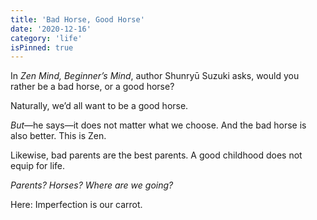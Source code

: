 ```yaml
---
title: 'Bad Horse, Good Horse'
date: '2020-12-16'
category: 'life'
isPinned: true
---
```


In _Zen Mind, Beginner’s Mind_, author Shunryū Suzuki asks, would you rather be a bad horse, or a good horse?

Naturally, we’d all want to be a good horse.

_But_—he says—it does not matter what we choose. And the bad horse is also better. This is Zen.

Likewise, bad parents are the best parents. A good childhood does not equip for life.

_Parents? Horses? Where are we going?_

Here: Imperfection is our carrot.

